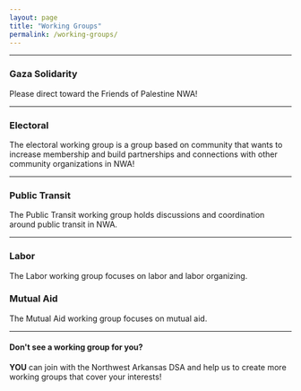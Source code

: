 ```yaml
---
layout: page
title: "Working Groups"
permalink: /working-groups/
---
```

---

<h3>Gaza Solidarity</h3>

Please direct toward the Friends of Palestine NWA!

---

<h3>Electoral</h3>

The electoral working group is a group based on community that wants to increase membership and build partnerships and connections with other community organizations in NWA!

---

<h3>Public Transit</h3>

The Public Transit working group holds discussions and coordination around public transit in NWA.

---

<h3>Labor</h3>

The Labor working group focuses on labor and labor organizing.

<h3>Mutual Aid</h3>

The Mutual Aid working group focuses on mutual aid.

---

<h4>Don't see a working group for you?</h4>

<b>YOU</b> can join with the Northwest Arkansas DSA and help us to create more working groups that cover your interests!